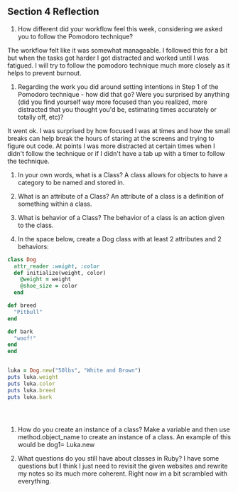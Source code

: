 ## Section 4 Reflection

1. How different did your workflow feel this week, considering we asked you to follow the Pomodoro technique?

The workflow felt like it was somewhat manageable. I followed this for a bit but when the tasks got harder I got distracted and worked until I was fatigued. I will try to follow the pomodoro technique much more closely as it helps to prevent burnout.

1. Regarding the work you did around setting intentions in Step 1 of the Pomodoro technique - how did that go? Were you surprised by anything (did you find yourself way more focused than you realized, more distracted that you thought you'd be, estimating times accurately or totally off, etc)?

It went ok. I was surprised by how focused I was at times and how the small breaks can help break the hours of staring at the screens and trying to figure out code. At points I was more distracted at certain times when I didn't follow the technique or if I didn't have a tab up with a timer to follow the technique.


1. In your own words, what is a Class?
A class allows for objects to have a category to be named and stored in.

1. What is an attribute of a Class?
An attribute of a class is a definition of something within a class.

1. What is behavior of a Class?
The behavior of a class is an action given to the class.

1. In the space below, create a Dog class with at least 2 attributes and 2 behaviors:


```rb
class Dog
  attr_reader :weight, :color
  def initialize(weight, color)
    @weight = weight
    @shoe_size = color
  end

def breed
  "Pitbull"
end

def bark
  "woof!"
end
end


luka = Dog.new("50lbs", "White and Brown")
puts luka.weight
puts luka.color
puts luka.breed
puts luka.bark





```

1. How do you create an instance of a class?
Make a variable and then use method.object_name to create an instance of a class.
An example of this would be dog1= Luka.new

1. What questions do you still have about classes in Ruby?
I have some questions but I think I just need to revisit the given websites and rewrite my notes so its much more coherent. Right now im a bit scrambled with everything. 
